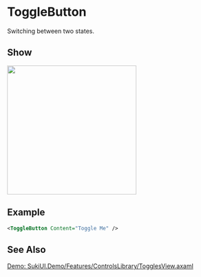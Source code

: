 # ToggleButton

Switching between two states.

## Show

<img src="/controls/inputs/togglebutton.gif" height="300px" width="300px"/>

## Example

```xml
<ToggleButton Content="Toggle Me" />
```

## See Also

[Demo: SukiUI.Demo/Features/ControlsLibrary/TogglesView.axaml](https://github.com/kikipoulet/SukiUI/blob/main/SukiUI.Demo/Features/ControlsLibrary/TogglesView.axaml)